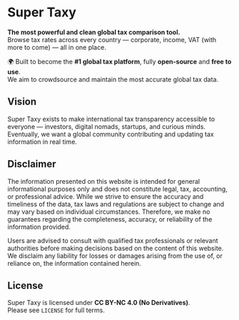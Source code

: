 # Super Taxy

**The most powerful and clean global tax comparison tool.**  
Browse tax rates across every country — corporate, income, VAT (with more to come) — all in one place.

🌍 Built to become the **#1 global tax platform**, fully **open-source** and **free to use**.  
We aim to crowdsource and maintain the most accurate global tax data.

## Vision

Super Taxy exists to make international tax transparency accessible to everyone — investors, digital nomads, startups, and curious minds. Eventually, we want a global community contributing and updating tax information in real time.

## Disclaimer
The information presented on this website is intended for general informational purposes only and does not constitute legal, tax, accounting, or professional advice. While we strive to ensure the accuracy and timeliness of the data, tax laws and regulations are subject to change and may vary based on individual circumstances. Therefore, we make no guarantees regarding the completeness, accuracy, or reliability of the information provided.

Users are advised to consult with qualified tax professionals or relevant authorities before making decisions based on the content of this website. We disclaim any liability for losses or damages arising from the use of, or reliance on, the information contained herein.

## License

Super Taxy is licensed under **CC BY-NC 4.0 (No Derivatives)**.  
Please see `LICENSE` for full terms.
